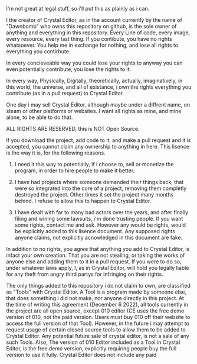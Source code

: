 I'm not great at legal stuff, so i'll put this as plainly as i can.

I the creator of Crystal Editor, as in the account currently by the name of "Dawnbomb"  who owns this repository on github, 
is the sole owner of anything and everything in this repository. Every Line of code, every image, every resource, every last thing.
If you contibute, you have no rights whatsoever. You help me in exchange for nothing, and lose all rights to everything you contirbute.

In every concieveable way you could lose your rights to anyway you can even potentially contribute, you lose the rights to it.

In every way, Physically, Digitally, theoretically, actually, imaginatively, in this world, the universe, and all of existance, i own the rights 
everything you contribute (as in a pull request) to Crystal Editor.

One day i may sell Crystal Editor, although maybe under a diffrent name, on steam or other platforms or websites. I want all rights as mine, and mine alone,
to be able to do that. 

ALL RIGHTS ARE RESERVED, this is NOT Open Source. 

If you download the project, add code to it, and make a pull request and it is accepted, you cannot claim any ownership to anything in here. 
This lisence is the way it is, for the following reasons.

1)  I need it this way to potentially, if i choose to, sell or monetize the program, in order to hire people to make it better.

2) I have had projects where someone demanded their things back, that were so integrated into the core of a project, removing them completly destroyed
the project. Other times it set the project many months behind. I refuse to allow this to happen to Crystal Editor.

3) I have dealt with far to many bad actors over the years, and after finally filing and wining some lawsuits, i'm done trusting people.
If you want some rights, contact me and ask. However any would be rights, would be explicitly added to this lisence document.
Any supposed rights anyone claims, not explicitly acnowledged in this document are fake. 


In addition to no rights, you agree that anything you add to Crystal Editor, is infact your own creation. That you are not stealing, or taking the works of
anyone else and adding them to it in a pull request. If you were to do so, under whatever laws apply, I, as in Crystal Editor, will hold you legally liable
for any theft from angry third partys for infringing on their rights.

The only things added to this repository i do not claim to own, are classified as "Tools" with Crystal Editor. 
A Tool is a program made by someone else, that does something i did not make, nor anyone directly in this project.
At the time of writing this agreement (December 6 2022), all tools currently in the project are all open source, except 010 editor (CE uses the 
free demo version of 010, not the paid version. Users must buy 010 off their website to access the full version of that Tool). However, in the future i may
attempt to request usage of certain closed source tools to allow them to be added to Crystal Editor. Any potential future sale of crystal editor,
is not a sale of any such Tools. Also, The version of 010 Editor included as a Tool in Crystal Editor, is the free demo version, explicitly requiring
people buy the full version to use it fully. Crystal Editor does not include any paid

